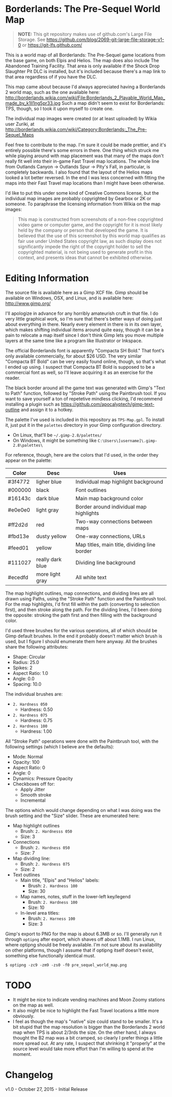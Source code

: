 Borderlands: The Pre-Sequel World Map
=====================================

> **NOTE:** This git repository makes use of github.com's Large File Storage.
> See https://github.com/blog/2069-git-large-file-storage-v1-0 or https://git-lfs.github.com/

This is a world map of all Borderlands: The Pre-Sequel game locations
from the base game, on both Elpis and Helios.  The map does also
include The Abandoned Training Facility.  That area is only available
if the Shock Drop Slaughter Pit DLC is installed, but it's included
because there's a map link to that area regardless of if you have the
DLC.

This map came about because I'd always appreciated having a Borderlands
2 world map, such as the one available here:
http://borderlands.wikia.com/wiki/File:Borderlands_2_Playable_World_Map_made_by_k1ll1ng5pr33.jpg
Such a map didn't seem to exist for Borderlands: TPS, though, so I
took it upon myself to create one.

The individual map images were created (or at least uploaded) by Wikia
user Zuriki, at http://borderlands.wikia.com/wiki/Category:Borderlands:_The_Pre-Sequel_Maps

Feel free to contribute to the map.  I'm sure it could be made prettier,
and it's entirely possible there's some errors in there.  One thing
which struck me while playing around with map placement was that many
of the maps don't really fit well into their in-game Fast Travel map
locations.  The whole line from Outlands Canyon -> Outlands Spur ->
Pity's Fall, in particular, is completely backwards.  I also found
that the layout of the Helios maps looked a lot better reversed.
In the end I was less concerned with fitting the maps into their Fast
Travel map locations than I might have been otherwise.

I'd like to put this under some kind of Creative Commons license, but
the individual map images are probably copyrighted by Gearbox or 2K or
someone.  To paraphrase the licensing information from Wikia on the
map images:

> This map is constructed from screenshots of a non-free copyrighted video game
> or computer game, and the copyright for it is most likely held by the company
> or person that developed the game. It is believed that the use of this
> screenshot by this world map qualifies as fair use under United States
> copyright law, as such display does not significantly impede the right of the
> copyright holder to sell the copyrighted material, is not being used to
> generate profit in this context, and presents ideas that cannot be exhibited
> otherwise. 

Editing Information
===================

The source file is available here as a Gimp XCF file.  Gimp should be available
on Windows, OSX, and Linux, and is available here: http://www.gimp.org/

I'll apologize in advance for any horribly amateurish cruft in that file.  I
do very little graphical work, so I'm sure that there's better ways of doing
just about everything in there.  Nearly every element in there is in its own
layer, which makes shifting individual items around quite easy, though it can
be a pain to relocate a map itself since I don't think Gimp lets you move
multiple layers at the same time like a program like Illustrator or Inkspace.

The official Borderlands font is apparently "Compacta SH Bold."  That font's
only available commercially, for about $26 USD.  The very similar "Compacta BT
Bold" can be very easily found online, though, so that's what I ended up using.
I suspect that Compacta BT Bold is supposed to be a commercial font as well,
so I'll leave acquiring it as an exercise for the reader.

The black border around all the game text was generated with Gimp's "Text to
Path" function, followed by "Stroke Path" using the Paintbrush tool.  If you
want to save yourself a ton of repetetive mindless clicking, I'd recommend
installing a plugin such as https://github.com/apocalyptech/gimp-text-outline
and assign it to a hotkey.

The palette I've used is included in this repository as `TPS-Map.gpl`.  To
install it, just put it in the `palettes` directory in your Gimp configuration
directory.

* On Linux, that'll be `~/.gimp-2.8/palettes/`
* On Windows, it might be something like `C:\Users\[username]\.gimp-2.8\palettes\`

For reference, though, here are the colors that I'd used, in the order they
appear on the palette:

| Color   | Desc             | Uses                                         |
|---------| -----------------|----------------------------------------------|
| #3f4772 | ligher blue      | Individual map highlight background          |
| #000000 | black            | Font outlines                                |
| #16143c | dark blue        | Main map background color                    |
| #e0e0e0 | light gray       | Border around individual map highlights      |
| #ff2d2d | red              | Two-way connections between maps             |
| #fbd13e | dusty yellow     | One-way connections, URLs                    |
| #feed01 | yellow           | Map titles, main title, dividing line border |
| #111027 | really dark blue | Dividing line background                     |
| #ecedfd | more light gray  | All white text                               |

The map highlight outlines, map connections, and dividing lines are all
drawn using Paths, using the "Stroke Path" function and the Paintbrush tool.
For the map highlights, I'd first fill within the path (converting to selection
first), and then stroke along the path.  For the dividing lines, I'd been
doing the opposite: stroking the path first and then filling with the
background color.

I'd used three brushes for the various operations, all of which should be Gimp
default brushes.  In the end it probably doesn't matter which brush is used,
but I figure I should enumerate them here anyway.  All the brushes share the
following attributes:

* Shape: Circular
* Radius: 25.0
* Spikes: 2
* Aspect Ratio: 1.0
* Angle: 0.0
* Spacing: 10.0

The individual brushes are:

* `2. Hardness 050`
  * Hardness: 0.50
* `2. Hardness 075`
  * Hardness: 0.75
* `2. Hardness 100`
  * Hardness: 1.00

All "Stroke Path" operations were done with the Paintbrush tool, with the
following settings (which I believe are the defaults):

* Mode: Normal
* Opacity: 100
* Aspect Ratio: 0
* Angle: 0
* Dynamics: Pressure Opacity
* Checkboxes off for:
  * Apply Jitter
  * Smooth stroke
  * Incremental

The options which would change depending on what I was doing was the brush
setting and the "Size" slider.  These are enumerated here:

* Map highlight outlines
  * Brush: `2. Hardnesss 050`
  * Size: 3
* Connections
  * Brush: `2. Hardness 050`
  * Size: 7
* Map dividing line:
  * Brush: `2. Hardness 075`
  * Size: 2
* Text outlines
  * Main title, "Elpis" and "Helios" labels:
    * Brush: `2. Hardness 100`
    * Size: 30
  * Map names, notes, stuff in the lower-left key/legend
    * Brush: `2. Hardness 100`
    * Size: 10
  * In-level area titles:
    * Brush: `2. Harness 100`
    * Size: 3

Gimp's export to PNG for the map is about 6.3MB or so.  I'll generally
run it through `optipng` after export, which shaves off about 1.1MB.  I
run Linux, where optipng should be freely available.  I'm not sure about
its availability on other platforms, though I assume that if optipng
itself doesn't exist, something else functionally identical must.

```
$ optipng -zc9 -zm9 -zs0 -f0 pre_sequel_world_map.png
```

TODO
====

* It might be nice to indicate vending machines and Moon Zoomy stations
on the map as well.
* It also might be nice to highlight the Fast Travel locations a little
more obviously.
* I feel as though the map's "native" size could stand to be smaller.  It's
a bit stupid that the map resolution is bigger than the Borderlands 2 world
map when TPS is about 2/3rds the size.  On the other hand, I always thought
the B2 map was a bit cramped, so clearly I prefer things a little more spread
out.  At any rate, I suspect that shrinking it "properly" at the source level
would take more effort than I'm willing to spend at the moment.

Changelog
=========

v1.0 - October 27, 2015 - Initial Release
